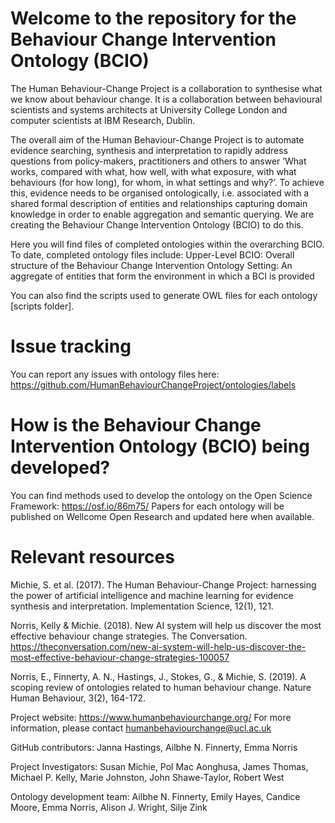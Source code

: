 # Welcome to the repository for the Behaviour Change Intervention Ontology (BCIO)

The Human Behaviour-Change Project is a collaboration to synthesise what we know about behaviour change. It is a collaboration between behavioural scientists and systems architects at University College London and computer scientists at IBM Research, Dublin. 

The overall aim of the Human Behaviour-Change Project is to automate evidence searching, synthesis and interpretation to rapidly address questions from policy-makers, practitioners and others to answer ‘What works, compared with what, how well, with what exposure, with what behaviours (for how long), for whom, in what settings and why?’.  To achieve this, evidence needs to be organised ontologically, i.e. associated with a shared formal description of entities and relationships capturing domain knowledge in order to enable aggregation and semantic querying. We are creating the Behaviour Change Intervention Ontology (BCIO) to do this. 

Here you will find files of completed ontologies within the overarching BCIO. 
To date, completed ontology files include: 
Upper-Level BCIO:  Overall structure of the Behaviour Change Intervention Ontology 
Setting: An aggregate of entities that form the environment in which a BCI is provided 

You can also find the scripts used to generate OWL files for each ontology [scripts folder]. 

# Issue tracking 
You can report any issues with ontology files here: https://github.com/HumanBehaviourChangeProject/ontologies/labels 

# How is the Behaviour Change Intervention Ontology (BCIO) being developed? 
You can find methods used to develop the ontology on the Open Science Framework: https://osf.io/86m75/ 
Papers for each ontology will be published on Wellcome Open Research and updated here when available. 

# Relevant resources 
Michie, S. et al. (2017). The Human Behaviour-Change Project: harnessing the power of artificial intelligence and machine learning for evidence synthesis and interpretation. Implementation Science, 12(1), 121.  

Norris, Kelly & Michie. (2018). New AI system will help us discover the most effective behaviour change strategies. The Conversation. https://theconversation.com/new-ai-system-will-help-us-discover-the-most-effective-behaviour-change-strategies-100057  

Norris, E., Finnerty, A. N., Hastings, J., Stokes, G., & Michie, S. (2019). A scoping review of ontologies related to human behaviour change. Nature Human Behaviour, 3(2), 164-172. 

Project website: https://www.humanbehaviourchange.org/ 
For more information, please contact humanbehaviourchange@ucl.ac.uk  

GitHub contributors: 
Janna Hastings, Ailbhe N. Finnerty, Emma Norris 

Project Investigators: 
Susan Michie, Pol Mac Aonghusa, James Thomas, Michael P. Kelly, Marie Johnston, John Shawe-Taylor, Robert West 

Ontology development team: 
Ailbhe N. Finnerty, Emily Hayes, Candice Moore, Emma Norris, Alison J. Wright, Silje Zink 
